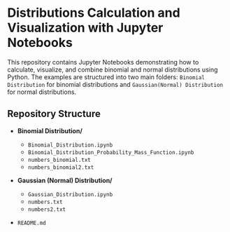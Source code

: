 # Distributions Calculation and Visualization with Jupyter Notebooks

This repository contains Jupyter Notebooks demonstrating how to calculate, visualize, and combine binomial and normal distributions using Python. 
The examples are structured into two main folders: `Binomial Distribution` for binomial distributions and `Gaussian(Normal) Distribution` for normal distributions.

## Repository Structure

- **Binomial Distribution/**
  - `Binomial_Distribution.ipynb`
  - `Binomial_Distribution_Probability_Mass_Function.ipynb`
  - `numbers_binomial.txt`
  - `numbers_binomial2.txt`

- **Gaussian (Normal) Distribution/**
  - `Gaussian_Distribution.ipynb`
  - `numbers.txt`
  - `numbers2.txt`

- `README.md`



